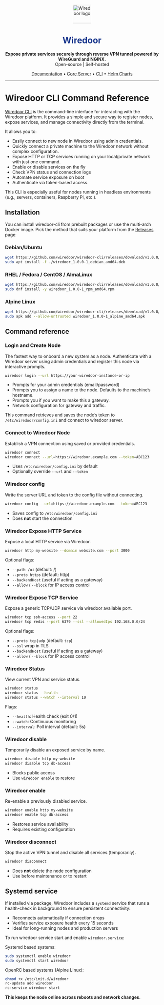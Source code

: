<p align="center"> <img src="https://www.wiredoor.net/images/wiredoor.svg" alt="Wiredoor logo" width="60" /> </p>

<h1 align="center" style="color:#1c398e">
  Wiredoor
</h1>

<p align="center">
  <strong>Expose private services securely through reverse VPN tunnel powered by WireGuard and NGINX.</strong><br />
  Open-source | Self-hosted
</p>

<p align="center">
  <a href="https://docs.wiredoor.net">Documentation</a> •
  <a href="https://github.com/wiredoor/server">Core Server</a> •
  <a href="https://github.com/wiredoor/wiredoor-cli">CLI</a> •
  <a href="https://charts.wiredoor.net">Helm Charts</a>
</p>

---

# Wiredoor CLI Command Reference

[Wiredoor CLI](https://github.com/wiredoor/wiredoor-cli)  is the command-line interface for interacting with the Wiredoor platform. 
It provides a simple and secure way to register nodes, expose services, and manage connectivity directly from the terminal.

It allows you to:

- Easily connect to new node in Wiredoor using admin credentials.
- Quickly connect a private machine to the Wiredoor network without complex configuration.
- Expose HTTP or TCP services running on your local/private network with just one command.
- Enable or disable services on the fly
- Check VPN status and connection logs
- Automate service exposure on boot
- Authenticate via token-based access

This CLI is especially useful for nodes running in headless environments (e.g., servers, containers, Raspberry Pi, etc.).

## Installation

You can install wiredoor-cli from prebuilt packages or use the multi-arch Docker image. 
Pick the method that suits your platform from the [Releases](https://github.com/wiredoor/wiredoor-cli/releases) page:

### Debian/Ubuntu

```bash
wget https://github.com/wiredoor/wiredoor-cli/releases/download/v1.0.0/wiredoor_1.0.0-1_debian_amd64.deb
sudo apt install -f ./wiredoor_1.0.0-1_debian_amd64.deb
```

### RHEL / Fedora / CentOS / AlmaLinux

```bash
wget https://github.com/wiredoor/wiredoor-cli/releases/download/v1.0.0/wiredoor_1.0.0-1_rpm_amd64.rpm
sudo dnf install -y wiredoor_1.0.0-1_rpm_amd64.rpm
```

### Alpine Linux

```bash
wget https://github.com/wiredoor/wiredoor-cli/releases/download/v1.0.0/wiredoor_1.0.0-1_alpine_amd64.apk
sudo apk add --allow-untrusted wiredoor_1.0.0-1_alpine_amd64.apk
```

## Command reference

### Login and Create Node

The fastest way to onboard a new system as a node. Authenticate with a Wiredoor server using admin credentials and register this node via interactive prompts.

```bash
wiredoor login --url https://your-wiredoor-instance-or-ip
```

- Prompts for your admin credentials (email/password)
- Prompts you to assign a name to the node. Defaults to the machine’s hostname.
- Prompts you if you want to make this a gateway.
- Network configuration for gateway and traffic.

This command retrieves and saves the node’s token to `/etc/wiredoor/config.ini` and connect to wiredoor server.

### Connect to Wiredoor Node

Establish a VPN connection using saved or provided credentials.

```bash
wiredoor connect
wiredoor connect --url=https://wiredoor.example.com --token=ABC123
```

- Uses `/etc/wiredoor/config.ini` by default
- Optionally override `--url` and `--token`

### Wiredoor config

Write the server URL and token to the config file without connecting.

```bash
wiredoor config --url=https://wiredoor.example.com --token=ABC123
```

- Saves config to `/etc/wiredoor/config.ini`
- Does **not** start the connection

### Wiredoor Expose HTTP Service

Expose a local HTTP service via Wiredoor.

```bash
wiredoor http my-website --domain website.com --port 3000
```

Optional flags:

- `--path /ui` (default: /)
- `--proto https` (default: http)
- `--backendHost` (useful if acting as a gateway)
- `--allow` / `--block` for IP access control

### Wiredoor Expose TCP Service

Expose a generic TCP/UDP service via wiredoor available port.

```bash
wiredoor tcp ssh-access --port 22
wiredoor tcp redis --port 6379 --ssl --allowedIps 192.168.0.0/24
```

Optional flags:

- `--proto tcp|udp` (default: `tcp`)
- `--ssl` wrap in TLS
- `--backendHost` (useful if acting as a gateway)
- `--allow` / `--block` for IP access control

### Wiredoor Status

View current VPN and service status.

```bash
wiredoor status
wiredoor status --health
wiredoor status --watch --interval 10
```

Flags:

- `--health`: Health check (exit 0/1)
- `--watch`: Continuous monitoring
- `--interval`: Poll interval (default: 5s)

### Wiredoor disable

Temporarily disable an exposed service by name.

```bash
wiredoor disable http my-website
wiredoor disable tcp db-access
```

- Blocks public access
- Use `wiredoor enable` to restore

### Wiredoor enable

Re-enable a previously disabled service.

```bash
wiredoor enable http my-website
wiredoor enable tcp db-access
```

- Restores service availability
- Requires existing configuration

### Wiredoor disconnect

Stop the active VPN tunnel and disable all services (temporarily).

```bash
wiredoor disconnect
```

- Does **not** delete the node configuration
- Use before maintenance or to restart

## Systemd service

If installed via package, Wiredoor includes a `systemd` service that runs a health-check in background to ensure persistent connectivity:

- Reconnects automatically if connection drops
- Verifies service exposure health every 15 seconds
- Ideal for long-running nodes and production servers

To run wiredoor service start and enable `wiredoor.service`:

Systemd based systems:

```bash
sudo systemctl enable wiredoor
sudo systemctl start wiredoor
```

OpenRC based systems (Alpine Linux):

```bash
chmod +x /etc/init.d/wiredoor
rc-update add wiredoor
rc-service wiredoor start
```

**This keeps the node online across reboots and network changes.**

